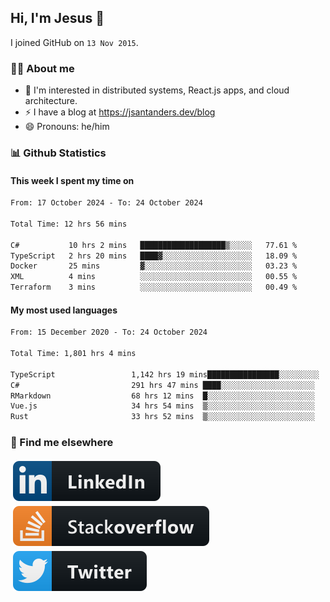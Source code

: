 ## Hi, I'm Jesus 👋

I joined GitHub on `13 Nov 2015`.

<!-- Talking about you -->

### 👨‍💻 About me

- 👦 I'm interested in distributed systems, React.js apps, and cloud architecture.
- ⚡️ I have a blog at <https://jsantanders.dev/blog>
- 😄 Pronouns: he/him

### 📊 Github Statistics

#### This week I spent my time on

<!--START_SECTION:weekly-->

```txt
From: 17 October 2024 - To: 24 October 2024

Total Time: 12 hrs 56 mins

C#           10 hrs 2 mins   ███████████████████▒░░░░░   77.61 %
TypeScript   2 hrs 20 mins   ████▓░░░░░░░░░░░░░░░░░░░░   18.09 %
Docker       25 mins         ▓░░░░░░░░░░░░░░░░░░░░░░░░   03.23 %
XML          4 mins          ░░░░░░░░░░░░░░░░░░░░░░░░░   00.55 %
Terraform    3 mins          ░░░░░░░░░░░░░░░░░░░░░░░░░   00.49 %
```

<!--END_SECTION:weekly-->

#### My most used languages

<!--START_SECTION:alltime-->

```txt
From: 15 December 2020 - To: 24 October 2024

Total Time: 1,801 hrs 4 mins

TypeScript                 1,142 hrs 19 mins████████████████░░░░░░░░░   63.42 %
C#                         291 hrs 47 mins ████░░░░░░░░░░░░░░░░░░░░░   16.20 %
RMarkdown                  68 hrs 12 mins  █░░░░░░░░░░░░░░░░░░░░░░░░   03.79 %
Vue.js                     34 hrs 54 mins  ▒░░░░░░░░░░░░░░░░░░░░░░░░   01.94 %
Rust                       33 hrs 52 mins  ▒░░░░░░░░░░░░░░░░░░░░░░░░   01.88 %
```

<!--END_SECTION:alltime-->

### 📢 Find me elsewhere

<p>
  <a target="_blank" href="https://linkedin.com/in/jsantanders">
    <img src="https://github.com/jsantanders/jsantanders/blob/master/img/linkedin.svg" alt="LinkedIn" style="vertical-align:top; margin:4px">
  </a>
  
  <a target="_blank" href="https://stackoverflow.com/users/7318331/jesus-santander">
    <img src="https://github.com/jsantanders/jsantanders/blob/master/img/stackoverflow.svg" alt="StackOverflow" style="vertical-align:top; margin:4px">
  </a>
  
  <a target="_blank" href="http://twitter.com/jsantanders">
    <img src="https://github.com/jsantanders/jsantanders/blob/master/img/twitter.svg" alt="Twitter" style="vertical-align:top; margin:4px">
  </a>
</p>
